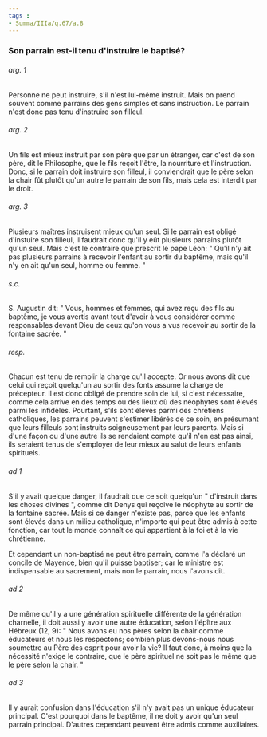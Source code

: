 ```yaml
---
tags : 
- Summa/IIIa/q.67/a.8
---
```


### Son parrain est-il tenu d'instruire le baptisé?

###### arg. 1
Personne ne peut instruire, s'il n'est lui-même instruit. Mais on prend souvent comme parrains des gens simples et sans instruction. Le parrain n'est donc pas tenu d'instruire son filleul. 

###### arg. 2
Un fils est mieux instruit par son père que par un étranger, car c'est de son père, dit le Philosophe, que le fils reçoit l'être, la nourriture et l'instruction. Donc, si le parrain doit instruire son filleul, il conviendrait que le père selon la chair fût plutôt qu'un autre le parrain de son fils, mais cela est interdit par le droit. 

###### arg. 3
Plusieurs maîtres instruisent mieux qu'un seul. Si le parrain est obligé d'instuire son filleul, il faudrait donc qu'il y eût plusieurs parrains plutôt qu'un seul. Mais c'est le contraire que prescrit le pape Léon: " Qu'il n'y ait pas plusieurs parrains à recevoir l'enfant au sortir du baptême, mais qu'il n'y en ait qu'un seul, homme ou femme. " 

###### s.c.
S. Augustin dit: " Vous, hommes et femmes, qui avez reçu des fils au baptême, je vous avertis avant tout d'avoir à vous considérer comme responsables devant Dieu de ceux qu'on vous a vus recevoir au sortir de la fontaine sacrée. " 

###### resp.
Chacun est tenu de remplir la charge qu'il accepte. Or nous avons dit que celui qui reçoit quelqu'un au sortir des fonts assume la charge de précepteur. Il est donc obligé de prendre soin de lui, si c'est nécessaire, comme cela arrive en des temps ou des lieux où des néophytes sont élevés parmi les infidèles. Pourtant, s'ils sont élevés parmi des chrétiens catholiques, les parrains peuvent s'estimer libérés de ce soin, en présumant que leurs filleuls sont instruits soigneusement par leurs parents. Mais si d'une façon ou d'une autre ils se rendaient compte qu'il n'en est pas ainsi, ils seraient tenus de s'employer de leur mieux au salut de leurs enfants spirituels. 

###### ad 1
S'il y avait quelque danger, il faudrait que ce soit quelqu'un " d'instruit dans les choses divines ", comme dit Denys qui reçoive le néophyte au sortir de la fontaine sacrée. Mais si ce danger n'existe pas, parce que les enfants sont élevés dans un milieu catholique, n'importe qui peut être admis à cette fonction, car tout le monde connaît ce qui appartient à la foi et à la vie chrétienne. 

Et cependant un non-baptisé ne peut être parrain, comme l'a déclaré un concile de Mayence, bien qu'il puisse baptiser; car le ministre est indispensable au sacrement, mais non le parrain, nous l'avons dit. 

###### ad 2
De même qu'il y a une génération spirituelle différente de la génération charnelle, il doit aussi y avoir une autre éducation, selon l'épître aux Hébreux (12, 9): " Nous avons eu nos pères selon la chair comme éducateurs et nous les respectons; combien plus devons-nous nous soumettre au Père des esprit pour avoir la vie? Il faut donc, à moins que la nécessité n'exige le contraire, que le père spirituel ne soit pas le même que le père selon la chair. " 

###### ad 3
Il y aurait confusion dans l'éducation s'il n'y avait pas un unique éducateur principal. C'est pourquoi dans le baptême, il ne doit y avoir qu'un seul parrain principal. D'autres cependant peuvent être admis comme auxiliaires. 

